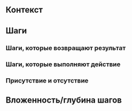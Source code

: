 ## Контекст

## Шаги

### Шаги, которые возвращают результат

### Шаги, которые выполняют действие

### Присутствие и отсутствие

## Вложенность/глубина шагов